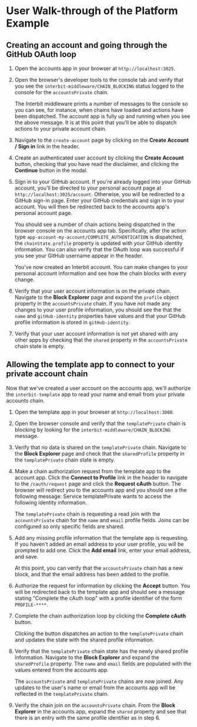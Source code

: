 # User Walk-through of the Platform Example

## Creating an account and going through the GitHub OAuth loop

1. Open the accounts app in your browser at `http://localhost:3025`.

1. Open the browser's developer tools to the console tab and verify that you 
see the `interbit-middleware/CHAIN_BLOCKING` status logged to the console for 
the `accountsPrivate` chain. 

   The Interbit middleware prints a number of messages to the console so you 
can see, for instance, when chains have loaded and actions have been 
dispatched. The account app is fully up and running when you see the above 
message. It is at this point that you'll be able to dispatch actions to your 
private account chain. 

1. Navigate to the `create-account` page by clicking on the **Create Account 
/ Sign in** link in the header. 

1. Create an authenticated user account by clicking the **Create Account** 
button, checking that you have read the disclaimer, and clicking the 
**Continue** button in the modal. 

1. Sign in to your GitHub account. If you're already logged into your GitHub 
account, you'll be directed to your personal account page at 
`http://localhost:3025/account`. Otherwise, you will be redirected to a GitHub 
sign-in page. Enter your GitHub credentials and sign in to your account. You 
will then be redirected back to the accounts app's personal account page. 

   You should see a number of chain actions being dispatched in the browser 
console on the accounts app tab. Specifically, after the action type 
`app-account-my-account/COMPLETE_AUTHENTICATION` is dispatched, the 
`chainState.profile` property is updated with your GitHub identity 
information. You can also verify that the OAuth loop was successful if you see 
your GitHub username appear in the header. 

   You've now created an Interbit account. You can make changes to your 
personal account information and see how the chain blocks with every change. 

1. Verify that your user account information is on the private chain. Navigate 
to the **Block Explorer** page and expand the `profile` object property in the 
`accountsPrivate` chain. If you have not made any changes to your user profile 
information, you should see the that the `name` and `gitHub-identity` 
properties have values and that your GitHub profile information is stored in 
`gitHub-identity`. 

1. Verify that your user account information is not yet shared with any other 
apps by checking that the `shared` property in the `accountsPrivate` chain 
state is empty. 


## Allowing the template app to connect to your private account chain

Now that we've created a user account on the accounts app, we'll authorize the 
`interbit-template` app to read your name and email from your private accounts 
chain. 

1. Open the template app in your browser at `http://localhost:3000`.

1. Open the browser console and verify that the `templatePrivate` chain is 
blocking by looking for the `interbit-middleware/CHAIN_BLOCKING` message. 

1. Verify that no data is shared on the `templatePrivate` chain. Navigate to 
the **Block Explorer** page and check that the `sharedProfile` property in the 
`templatePrivate` chain state is empty.

1. Make a chain authorization request from the template app to the account 
app. Click the **Connect to Profile** link in the header to navigate to the 
`/cauth/request` page and click the **Request cAuth** button. The browser will 
redirect you to the accounts app and you should see a the following message: 
Service templatePrivate wants to access the following identity information. 

   The `templatePrivate` chain is requesting a read join with the 
`accountsPrivate` chain for the `name` and `email` profile fields. Joins can 
be configured so only specific fields are shared. 

1. Add any missing profile information that the template app is requesting. If 
you haven't added an email address to your user profile, you will be prompted 
to add one. Click the **Add email** link, enter your email address, and save. 

   At this point, you can verify that the `accountsPrivate` chain has a new 
block, and that the email address has been added to the profile. 

1. Authorize the request for information by clicking the **Accept** button. 
You will be redirected back to the template app and should see a message 
stating "Complete the cAuth loop" with a profile identifier of the form 
`PROFILE-****`. 

1. Complete the chain authorization loop by clicking the **Complete cAuth** 
button.

   Clicking the button dispatches an action to the `templatePrivate` chain and 
updates the state with the shared profile information. 

1. Verify that the `templatePrivate` chain state has the newly shared profile 
information. Navigate to the **Block Explorer** and expand the `sharedProfile` 
property. The `name` and `email` fields are populated with the values entered 
from the accounts app. 

   The `accountsPrivate` and `templatePrivate` chains are now joined. Any 
updates to the user's name or email from the accounts app will be reflected in 
the `templatePrivate` chain. 

1. Verify the chain join on the `accountsPrivate` chain. From the 
**Block Explorer** in the accounts app, expand the `shared` property and see 
that there is an entry with the same profile identifier as in step 6. 
